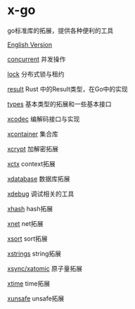 # x-go

go标准库的拓展，提供各种便利的工具

[English Version](./README_EN.md)

[concurrent](concurrent/README.md) 并发操作

[lock](lock/README.md) 分布式锁与租约

[result](result/README.md) Rust 中的Result类型，在Go中的实现

[types](types/README.md) 基本类型的拓展和一些基本接口

[xcodec](xcodec/README.md) 编解码接口与实现

[xcontainer](xcontainer/README.md) 集合库

[xcrypt](xcrypt/README.md) 加解密拓展

[xctx](xctx/README.md) context拓展

[xdatabase](xdatabase/README.md) 数据库拓展

[xdebug](xdebug/README.md) 调试相关的工具

[xhash](xhash/README.md) hash拓展

[xnet](xnet/README.md) net拓展

[xsort](xsort/README.md) sort拓展

[xstrings](xstrings/README.md) string拓展

[xsync/xatomic](xsync/xatomic/README.md) 原子量拓展

[xtime](xtime/README.md) time拓展

[xunsafe](xunsafe/README.md) unsafe拓展
